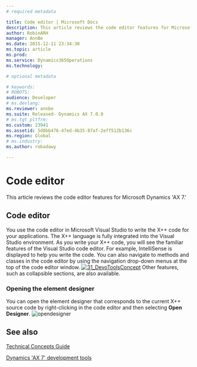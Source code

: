 ```yaml
---
# required metadata

title: Code editor | Microsoft Docs
description: This article reviews the code editor features for Microsoft Dynamics 'AX 7.'
author: RobinARH
manager: AnnBe
ms.date: 2015-12-11 23:34:30
ms.topic: article
ms.prod: 
ms.service: Dynamics365Operations
ms.technology: 

# optional metadata

# keywords: 
# ROBOTS: 
audience: Developer
# ms.devlang: 
ms.reviewer: annbe
ms.suite: Released- Dynamics AX 7.0.0
# ms.tgt_pltfrm: 
ms.custom: 23941
ms.assetid: 5d8bb476-47ed-4b35-87af-2eff512b136c
ms.region: Global
# ms.industry: 
ms.author: robadawy

---
```


# Code editor

This article reviews the code editor features for Microsoft Dynamics 'AX 7.'

Code editor
-----------

You use the code editor in Microsoft Visual Studio to write the X++ code for your applications. The X++ language is fully integrated into the Visual Studio environment. As you write your X++ code, you will see the familiar features of the Visual Studio code editor. For example, IntelliSense is displayed to help you write the code. You can also navigate to methods and classes in the code editor by using the navigation drop-down menus at the top of the code editor window. [![31\_DevoToolsConcept](./media/31_devotoolsconcept.png)](./media/31_devotoolsconcept.png) Other features, such as collapsible sections, are also available.

### Opening the element designer

You can open the element designer that corresponds to the current X++ source code by right-clicking in the code editor and then selecting **Open Designer**. ![opendesigner](./media/opendesigner.jpg)

See also
--------

[Technical Concepts Guide](https://docs.microsoft.com/en-us/dynamics365/operations/dev-itpro/get-started/technical-concepts-guide)

[Dynamics 'AX 7' development tools](https://ax.help.dynamics.com/en/?p=178721)

